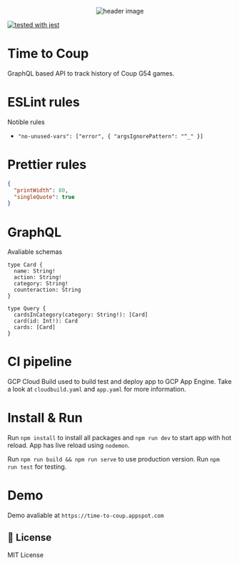 <p align="center"><img src="https://storage.googleapis.com/time-to-coup-api/twitter_header_photo_2.png" alt="header image"></p>

[![tested with jest](https://img.shields.io/badge/tested_with-jest-99424f.svg)](https://github.com/facebook/jest)

# Time to Coup

GraphQL based API to track history of Coup G54 games.

# ESLint rules

Notible rules

- `"no-unused-vars": ["error", { "argsIgnorePattern": "^_" }]`

# Prettier rules

```json
{
  "printWidth": 80,
  "singleQuote": true
}
```

# GraphQL

Avaliable schemas

```gql
type Card {
  name: String!
  action: String!
  category: String!
  counteraction: String
}

type Query {
  cardsInCategory(category: String!): [Card]
  card(id: Int!): Card
  cards: [Card]
}
```

# CI pipeline

GCP Cloud Build used to build test and deploy app to GCP App Engine. Take a look at `cloudbuild.yaml` and `app.yaml` for more information.

# Install & Run

Run `npm install` to install all packages and `npm run dev` to start app with hot reload. App has live reload using `nodemon`.

Run `npm run build && npm run serve` to use production version.
Run `npm run test` for testing.

# Demo

Demo avaliable at `https://time-to-coup.appspot.com`

## 📄 License

MIT License
